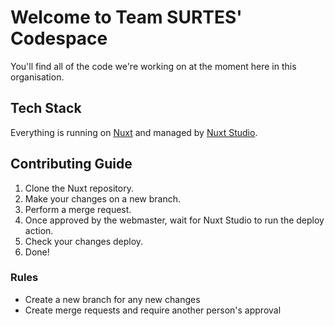 # Welcome to Team SURTES' Codespace
You'll find all of the code we're working on at the moment here in this organisation.

## Tech Stack
Everything is running on [Nuxt](https://nuxt.com) and managed by [Nuxt Studio](https://nuxt.studio).

## Contributing Guide
1. Clone the Nuxt repository.
2. Make your changes on a new branch.
3. Perform a merge request.
4. Once approved by the webmaster, wait for Nuxt Studio to run the deploy action.
5. Check your changes deploy.
6. Done!

### Rules
- Create a new branch for any new changes
- Create merge requests and require another person's approval
